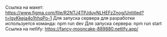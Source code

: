Ссылка на макет: https://www.figma.com/file/R2NTJ4TPJduyNLHEFzZnog/Untitled?t=lgvKkeja4o1hhqPo-1
Для запуска сервера для разработки используется команда: npm run dev
Для запуска сервера: npm run start
Ссылка на netlify: https://fancy-mooncake-889880.netlify.app/